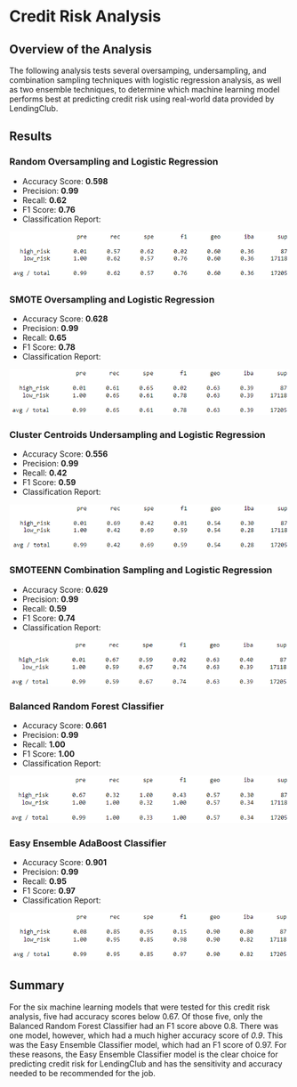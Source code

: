 # Credit Risk Analysis

## Overview of the Analysis

The following analysis tests several oversamping, undersampling, and combination sampling techniques with logistic regression analysis, as well as two ensemble techniques, to determine which machine learning model performs best at predicting credit risk using real-world data provided by LendingClub.

## Results

### Random Oversampling and Logistic Regression
* Accuracy Score: __0.598__
* Precision: __0.99__
* Recall: __0.62__
* F1 Score: __0.76__
* Classification Report:
<img src='https://github.com/bradydwilton/credit_risk_analysis/blob/main/images/ros_classification_report.png'>

### SMOTE Oversampling and Logistic Regression
* Accuracy Score: __0.628__
* Precision: __0.99__
* Recall: __0.65__
* F1 Score: __0.78__
* Classification Report:
<img src='https://github.com/bradydwilton/credit_risk_analysis/blob/main/images/smote_classification_report.png'>

### Cluster Centroids Undersampling and Logistic Regression
* Accuracy Score: __0.556__
* Precision: __0.99__
* Recall: __0.42__
* F1 Score: __0.59__
* Classification Report:
<img src='https://github.com/bradydwilton/credit_risk_analysis/blob/main/images/cc_classification_report.png'>

### SMOTEENN Combination Sampling and Logistic Regression
* Accuracy Score: __0.629__
* Precision: __0.99__
* Recall: __0.59__
* F1 Score: __0.74__
* Classification Report:
<img src='https://github.com/bradydwilton/credit_risk_analysis/blob/main/images/smoteenn_classification_report.png'>

### Balanced Random Forest Classifier
* Accuracy Score: __0.661__
* Precision: __0.99__
* Recall: __1.00__
* F1 Score: __1.00__
* Classification Report:
<img src='https://github.com/bradydwilton/credit_risk_analysis/blob/main/images/rf_classification_report.png'>

### Easy Ensemble AdaBoost Classifier
* Accuracy Score: __0.901__
* Precision: __0.99__
* Recall: __0.95__
* F1 Score: __0.97__
* Classification Report:
<img src='https://github.com/bradydwilton/credit_risk_analysis/blob/main/images/eec_classification_report.png'>

## Summary

For the six machine learning models that were tested for this credit risk analysis, five had accuracy scores below 0.67. Of those five, only the Balanced Random Forest Classifier had an F1 score above 0.8. There was one model, however, which had a much higher accuracy score of _0.9_. This was the Easy Ensemble Classifier model, which had an F1 score of 0.97. For these reasons, the Easy Ensemble Classifier model is the clear choice for predicting credit risk for LendingClub and has the sensitivity and accuracy needed to be recommended for the job.